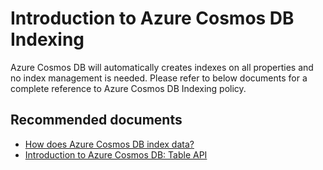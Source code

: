 <properties
	pageTitle="Azure Cosmos DB Indexing"
  	description="Indexing"
	service="microsoft.documentdb"
	resource="databaseAccounts"
	authors="balaksms"
	displayOrder="70"
	selfHelpType="resource"
	supportTopicIds="32597528"
	resourceTags=""
	productPesIds="15585"
	cloudEnvironments="public"
/>

# Introduction to Azure Cosmos DB Indexing

Azure Cosmos DB will automatically creates indexes on all properties and no index management is needed.  Please refer to below documents for a complete reference to Azure Cosmos DB Indexing policy.

## **Recommended documents**

* [How does Azure Cosmos DB index data?](https://docs.microsoft.com/azure/cosmos-db/indexing-policies)
* [Introduction to Azure Cosmos DB: Table API](https://docs.microsoft.com/azure/cosmos-db/table-introduction)

